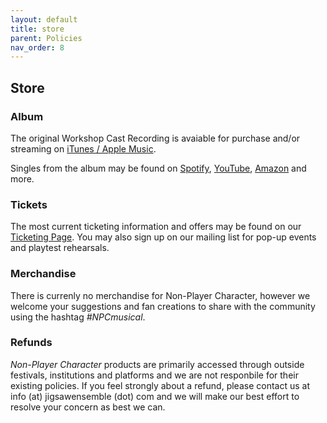 ```yaml
---
layout: default
title: store
parent: Policies
nav_order: 8
---
```


## Store

### Album
The original Workshop Cast Recording is avaiable for purchase and/or streaming on [iTunes / Apple Music](https://music.apple.com/album/1634852775?app=itunes&ign-itscg=30200&ign-itsct=toolbox_linkbuilder).

Singles from the album may be found on [Spotify](https://open.spotify.com/playlist/35mTHeqw1SdDWaKxzUA3o9), [YouTube](https://www.youtube.com/watch?v=kSuU6hc5n_0&list=PLYRxBw6QnHiwWza9XQfjfMNiDxwCNVPz5&index=1), [Amazon](https://music.amazon.com/albums/B0B6QJCBDZ) and more.

### Tickets
The most current ticketing information and offers may be found on our [Ticketing Page](https://futurestages.github.io/npcmusical/tickets). You may also sign up on our mailing list for pop-up events and playtest rehearsals.

### Merchandise
There is currenly no merchandise for Non-Player Character, however we welcome your suggestions and fan creations to share with the community using the hashtag *#NPCmusical*.

### Refunds
*Non-Player Character* products are primarily accessed through outside festivals, institutions and platforms and we are not responbile for their existing policies. If you feel strongly about a refund, please contact us at info (at) jigsawensemble (dot) com and we will make our best effort to resolve your concern as best we can.
